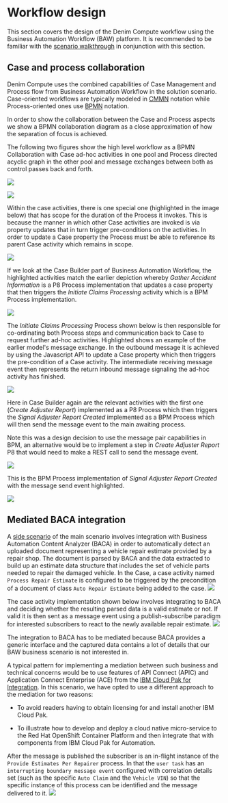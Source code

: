 # Workflow design  

This section covers the design of the Denim Compute workflow using the Business Automation Workflow (BAW) platform. It is recommended to be familiar with the [scenario walkthrough](../usecase/resources/denim-compute-scenario-walkthrough.pdf) in conjunction with this section.

## Case and process collaboration  
Denim Compute uses the combined capabilities of Case Management and Process flow from Business Automation Workflow in the solution scenario. Case-oriented workflows are typically modeled in [CMMN](https://www.omg.org/spec/CMMN/About-CMMN/) notation while Process-oriented ones use [BPMN](http://www.bpmn.org/) notation.

In order to show the collaboration between the Case and Process aspects we show a BPMN collaboration diagram as a close approximation of how the separation of focus is achieved.

The following two figures show the high level workflow as a BPMN Collaboration with Case ad-hoc activities in one pool and Process directed acyclic graph in the other pool and message exchanges between both as control passes back and forth.

![](images/workflow-design1.png)

![](images/workflow-design2.png)

Within the case activities, there is one special one (highlighted in the image below) that has scope for the duration of the Process it invokes. This is because the manner in which other Case activities are invoked is via property updates that in turn trigger pre-conditions on the activities. In order to update a Case property the Process must be able to reference its parent Case activity which remains in scope.

![](images/workflow-design3.png)

If we look at the Case Builder part of Business Automation Workflow, the highlighted activities match the earlier depiction whereby *Gather Accident Information* is a P8 Process implementation that updates a case property that then triggers the *Initiate Claims Processing* activity which is a BPM Process implementation.

![](images/workflow-design4.png)

The *Initiate Claims Processing* Process shown below is then responsible for co-ordinating both Process steps and communication back to Case to request further ad-hoc activities. Highlighted shows an example of the earlier model's message exchange. In the outbound message it is achieved by using the Javascript API to update a Case property which then triggers the pre-condition of a Case activity. The intermediate receiving message event then represents the return inbound message signaling the ad-hoc activity has finished.

![](images/workflow-design5.png)

Here in Case Builder again are the relevant activities with the first one (*Create Adjuster Report*) implemented as a P8 Process which then triggers the *Signal Adjuster Report Created* implemented as a BPM Process which will then send the message event to the main awaiting process.

Note this was a design decision to use the message pair capabilities in BPM, an alternative would be to implement a step in *Create Adjuster Report* P8 that would need to make a REST call to send the message event.

![](images/workflow-design6.png)

This is the BPM Process implementation of *Signal Adjuster Report Created* with the message send event highlighted.

![](images/workflow-design7.png)

## Mediated BACA integration <a name="mediated-baca-integration"></a>
A [side scenario](../usecase/baca-scenario-walkthrough.md) of the main scenario involves integration with Business Automation Content Analyzer (BACA) in order to automatically detect an uploaded document representing a vehicle repair estimate provided by a repair shop. The document is parsed by BACA and the data extracted to build up an estimate data structure that includes the set of vehicle parts needed to repair the damaged vehicle. In the Case, a case activity named `Process Repair Estimate` is configured to be triggered by the precondition of a document of class `Auto Repair Estimate` being added to the case.
![](images/workflow-design8.png)

The case activity implementation shown below involves integrating to BACA and deciding whether the resulting parsed data is a valid estimate or not. If valid it is then sent as a message event using a publish-subscribe paradigm for interested subscribers to react to the newly available repair estimate.
![](images/workflow-design9.png)

The integration to BACA has to be mediated because BACA provides a generic interface and the captured data contains a lot of details that our BAW business scenario is not interested in.

A typical pattern for implementing a mediation between such business and technical concerns would be to use features of API Connect (APIC) and Application Connect Enterprise (ACE) from the [IBM Cloud Pak for Integration](https://www.ibm.com/cloud/cloud-pak-for-integration). In this scenario, we have opted to use a different approach to the mediation for two reasons:

 - To avoid readers having to obtain licensing for and install another IBM Cloud Pak.
 
 - To illustrate how to develop and deploy a cloud native micro-service to the Red Hat OpenShift Container Platform and then integrate that with components from IBM Cloud Pak for Automation.

After the message is published the subscriber is an in-flight instance of the `Provide Estimates Per Repairer`  process. In that the `user task` has an `interrupting boundary message event` configured with correlation details set (such as the specific `Auto Claim` and the `Vehicle VIN`) so that the specific instance of this process can be identified and the message delivered to it.
![](images/workflow-design10.png)
